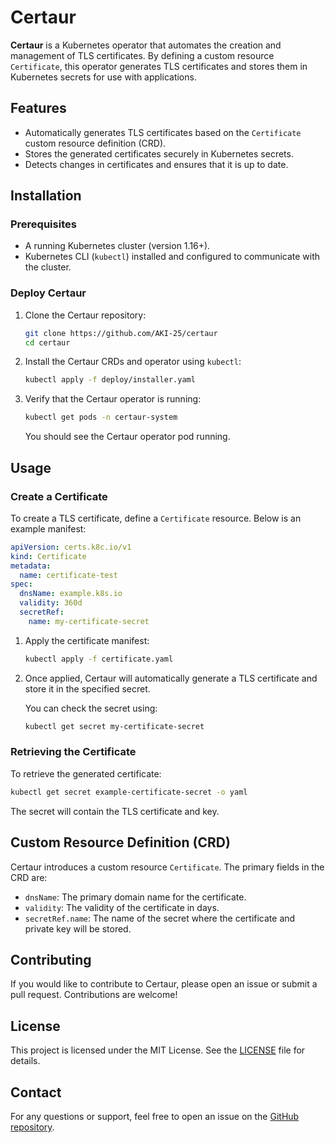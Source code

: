 # Certaur

**Certaur** is a Kubernetes operator that automates the creation and management of TLS certificates. By defining a custom resource `Certificate`, this operator generates TLS certificates and stores them in Kubernetes secrets for use with applications.

## Features

- Automatically generates TLS certificates based on the `Certificate` custom resource definition (CRD).
- Stores the generated certificates securely in Kubernetes secrets.
- Detects changes in certificates and ensures that it is up to date.

## Installation

### Prerequisites

- A running Kubernetes cluster (version 1.16+).
- Kubernetes CLI (`kubectl`) installed and configured to communicate with the cluster.

### Deploy Certaur

1. Clone the Certaur repository:

   ```bash
   git clone https://github.com/AKI-25/certaur
   cd certaur
   ```

2. Install the Certaur CRDs and operator using `kubectl`:

   ```bash
   kubectl apply -f deploy/installer.yaml
   ```

3. Verify that the Certaur operator is running:

   ```bash
   kubectl get pods -n certaur-system
   ```

   You should see the Certaur operator pod running.

## Usage

### Create a Certificate

To create a TLS certificate, define a `Certificate` resource. Below is an example manifest:

```yaml
apiVersion: certs.k8c.io/v1
kind: Certificate
metadata:
  name: certificate-test
spec:
  dnsName: example.k8s.io
  validity: 360d
  secretRef:
    name: my-certificate-secret
```

1. Apply the certificate manifest:

   ```bash
   kubectl apply -f certificate.yaml
   ```

2. Once applied, Certaur will automatically generate a TLS certificate and store it in the specified secret.

   You can check the secret using:

   ```bash
   kubectl get secret my-certificate-secret
   ```

### Retrieving the Certificate

To retrieve the generated certificate:

```bash
kubectl get secret example-certificate-secret -o yaml
```

The secret will contain the TLS certificate and key.

## Custom Resource Definition (CRD)

Certaur introduces a custom resource `Certificate`. The primary fields in the CRD are:

- `dnsName`: The primary domain name for the certificate.
- `validity`: The validity of the certificate in days.
- `secretRef.name`: The name of the secret where the certificate and private key will be stored.

## Contributing

If you would like to contribute to Certaur, please open an issue or submit a pull request. Contributions are welcome!

## License

This project is licensed under the MIT License. See the [LICENSE](LICENSE) file for details.

## Contact

For any questions or support, feel free to open an issue on the [GitHub repository](https://github.com/AKI-25/certaur/issues).